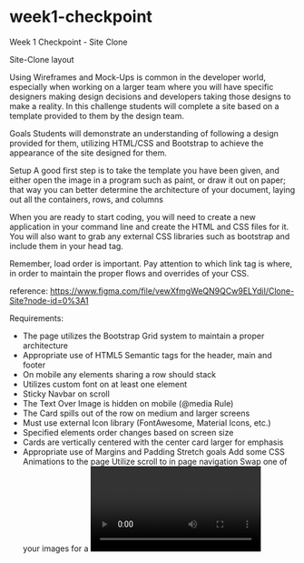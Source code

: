 # week1-checkpoint
Week 1 Checkpoint - Site Clone

Site-Clone
layout

Using Wireframes and Mock-Ups is common in the developer world, especially when working on a larger team where you will have specific designers making design decisions and developers taking those designs to make a reality. In this challenge students will complete a site based on a template provided to them by the design team.

Goals
Students will demonstrate an understanding of following a design provided for them, utilizing HTML/CSS and Bootstrap to achieve the appearance of the site designed for them.

Setup
A good first step is to take the template you have been given, and either open the image in a program such as paint, or draw it out on paper; that way you can better determine the architecture of your document, laying out all the containers, rows, and columns

When you are ready to start coding, you will need to create a new application in your command line and create the HTML and CSS files for it. You will also want to grab any external CSS libraries such as bootstrap and include them in your head tag.

Remember, load order is important. Pay attention to which link tag is where, in order to maintain the proper flows and overrides of your CSS.

reference: https://www.figma.com/file/vewXfmgWeQN9QCw9ELYdiI/Clone-Site?node-id=0%3A1

Requirements:
* The page utilizes the Bootstrap Grid system to maintain a proper architecture
* Appropriate use of HTML5 Semantic tags for the header, main and footer
* On mobile any elements sharing a row should stack
* Utilizes custom font on at least one element
* Sticky Navbar on scroll
* The Text Over Image is hidden on mobile (@media Rule)
* The Card spills out of the row on medium and larger screens
* Must use external Icon library (FontAwesome, Material Icons, etc.)
* Specified elements order changes based on screen size
* Cards are vertically centered with the center card larger for emphasis
* Appropriate use of Margins and Padding
Stretch goals
Add some CSS Animations to the page
Utilize scroll to in page navigation
Swap one of your images for a <video>
